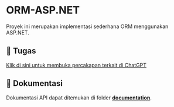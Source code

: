 # ORM-ASP.NET

Proyek ini merupakan implementasi sederhana ORM menggunakan ASP.NET.

## 🌟 Tugas

[Klik di sini untuk membuka percakapan terkait di ChatGPT](https://chatgpt.com/share/67508f05-f3d8-8004-83f8-afead53c3d57)

## 📄 Dokumentasi

Dokumentasi API dapat ditemukan di folder [**documentation**](./documentation).


